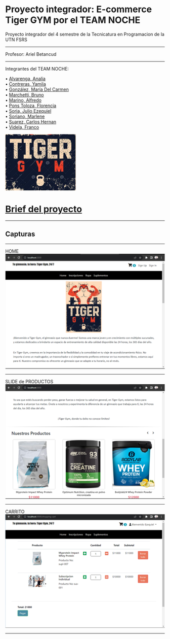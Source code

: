 # Proyecto integrador: E-commerce Tiger GYM por el TEAM NOCHE
Proyecto integrador del 4 semestre  de la Tecnicatura en Programacion de la UTN FSRS
<hr/>
Profesor: Ariel Betancud
<hr/>
Integrantes del TEAM NOCHE:

• [Alvarenga, Analia](https://github.com/RastaLunaRL)  
• [Contreras, Yamila](https://github.com/Yami-Contreras)  
• [González, María Del Carmen](https://github.com/uninstallrar)  
• [Marchetti, Bruno](https://github.com/Br1marchetti)  
• [Marino, Alfredo](https://github.com/AlfredoMarino123)  
• [Pons Toloza, Florencia](https://github.com/FlorPons)  
• [Soria, Julio Ezequiel](https://github.com/kelo72)   
• [Soriano, Marlene](https://github.com/Marlenesoriano)  
• [Suarez, Carlos Hernan](https://github.com/Hernan-DOS)   
• [Videla, Franco](https://github.com/odin1301)

<img src="img-readme/tiger%20gym.png">

<a href="https://github.com/CodeSystem2022/E-commerce-4-semestre-Team-Noche/blob/main/img-readme/BRIEFING%20TEAM%20NOCHE.pdf"><h1>Brief del proyecto</h1></a>
<hr/>
<h2>Capturas</h2>
<hr/>
HOME
<img src="img-readme/readme1.png">
<hr/>
SLIDE de PRODUCTOS
<img src="img-readme/readme2.png">
<hr/>
CARRITO
<img src="img-readme/readme4.png">
<hr/>


